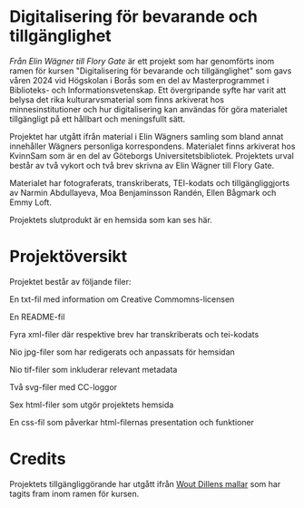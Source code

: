 # Digitalisering för bevarande och tillgänglighet
*Från Elin Wägner till Flory Gate* är ett projekt som har genomförts inom ramen för kursen 
"Digitalisering för bevarande och tillgänglighet" 
som gavs våren 2024 vid Högskolan i Borås som en del av Masterprogrammet i Biblioteks- 
och Informationsvetenskap. Ett övergripande syfte har varit att belysa det rika kulturarvsmaterial 
som finns arkiverat hos minnesinstitutioner och hur digitalisering kan användas för göra 
materialet tillgängligt på ett hållbart och meningsfullt sätt. 
 
Projektet har utgått ifrån material i Elin Wägners samling som bland annat innehåller 
Wägners personliga korrespondens. Materialet finns arkiverat hos KvinnSam som är en del 
av Göteborgs Universitetsbibliotek. Projektets urval består av två vykort och två brev 
skrivna av Elin Wägner till Flory Gate.

Materialet har fotograferats, transkriberats, TEI-kodats och tillgängliggjorts av 
Narmin Abdullayeva, Moa Benjaminsson Randén, Ellen Bågmark och Emmy Loft.

Projektets slutprodukt är en hemsida som kan ses här.

# Projektöversikt
Projektet består av följande filer:

En txt-fil med information om Creative Commomns-licensen

En README-fil


Fyra xml-filer där respektive brev har transkriberats och tei-kodats

Nio jpg-filer som har redigerats och anpassats för hemsidan

Nio tif-filer som inkluderar relevant metadata


Två svg-filer med CC-loggor 

Sex html-filer som utgör projektets hemsida

En css-fil som påverkar html-filernas presentation och funktioner

# Credits

Projektets tillgängliggörande har utgått ifrån [Wout Dillens mallar](https://github.com/SSLIS/DCHM-template/tree/main) som har
tagits fram inom ramen för kursen. 




